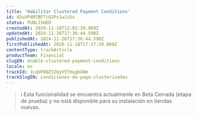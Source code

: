 ```yaml
---
title: 'Habilitar Clustered Payment Conditions'
id: 65uVP4M7BFTcO2Ps1wJzSv
status: PUBLISHED
createdAt: 2020-11-18T12:02:39.989Z
updatedAt: 2024-11-26T17:36:44.590Z
publishedAt: 2024-11-26T17:36:44.590Z
firstPublishedAt: 2020-11-18T17:37:39.069Z
contentType: trackArticle
productTeam: Financial
slugEN: enable-clustered-payment-conditions
locale: es
trackId: 1LqUFHQZ3ZQyV5TmugbGNm
trackSlugEN: condiciones-de-pago-clusterizadas
---
```


> ℹ️ Esta funcionalidad se encuentra actualmente en Beta Cerrada (etapa de prueba) y no está disponible para su instalación en tiendas nuevas.  
